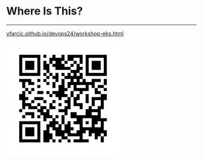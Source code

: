 # Where Is This?

---

[vfarcic.github.io/devops24/workshop-eks.html](http://vfarcic.github.io/devops24/workshop-eks.html)

![QR](img/address-qr-eks.png)